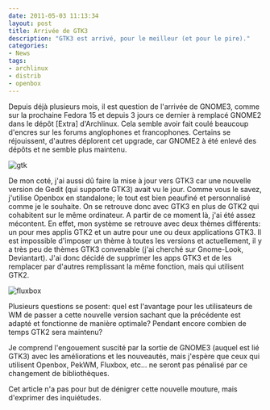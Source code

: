```yaml
---
date: 2011-05-03 11:13:34
layout: post
title: Arrivée de GTK3
description: "GTK3 est arrivé, pour le meilleur (et pour le pire)."
categories:
- News
tags:
- archlinux
- distrib
- openbox
---
```


Depuis déjà plusieurs mois, il est question de l'arrivée de GNOME3, comme sur la prochaine Fedora 15 et depuis 3 jours ce dernier à remplacé GNOME2 dans le dépôt [Extra] d'Archlinux. Cela semble avoir fait coulé beaucoup d'encres sur les forums anglophones et francophones. Certains se réjouissent, d'autres déplorent cet upgrade, car GNOME2 à été enlevé des dépôts et ne semble plus maintenu.

<!-- more -->

<img class="imgcenter" alt="gtk" src="http://linuxien.legtux.org/uploads/images/2011/05/gtk3.png">

De mon coté, j'ai aussi dû faire la mise à jour vers GTK3 car une nouvelle version de Gedit (qui supporte GTK3) avait vu le jour. Comme vous le savez, j'utilise Openbox en standalone; le tout est bien peaufiné et personnalisé comme je le souhaite. On se retrouve donc avec GTK3 en plus de GTK2 qui cohabitent sur le même ordinateur. A partir de ce moment là, j'ai été assez mécontent. En effet, mon système se retrouve avec deux thèmes différents: un pour mes applis GTK2 et un autre pour une ou deux applications GTK3. Il est impossible d'imposer un thème à toutes les versions et actuellement, il y a très peu de thèmes GTK3 convenable (j'ai cherché sur Gnome-Look, Deviantart). J'ai donc décidé de supprimer les apps GTK3 et de les remplacer par d'autres remplissant la même fonction, mais qui utilisent GTK2.

<img class="imgcenter" alt="fluxbox" src="http://linuxien.legtux.org/uploads/images/2011/05/Fluxbox-logo.png">

Plusieurs questions se posent: quel est l'avantage pour les utilisateurs de WM de passer a cette nouvelle version sachant que la précédente est adapté et fonctionne de manière optimale? Pendant encore combien de temps GTK2 sera maintenu?

Je comprend l'engouement suscité par la sortie de GNOME3 (auquel est lié GTK3) avec les améliorations et les nouveautés, mais j'espère que ceux qui utilisent Openbox, PekWM, Fluxbox, etc... ne seront pas pénalisé par ce changement de bibliothèques.

Cet article n'a pas pour but de dénigrer cette nouvelle mouture, mais d'exprimer des inquiétudes.
